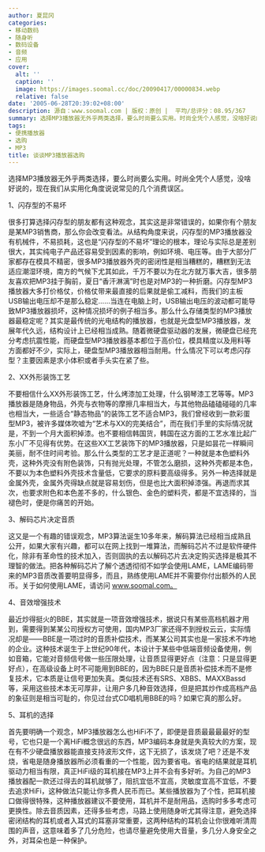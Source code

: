 ```yaml
---
author: 夏昆冈
categories:
- 移动数码
- 随身听
- 数码设备
- 音频
- 应用
cover:
  alt: ''
  caption: ''
  image: https://images.soomal.cc/doc/20090417/00000834.webp
  relative: false
date: '2005-06-28T20:39:02+08:00'
description: 源自：www.soomal.com | 版权：原创 |  平均/总评分：08.95/367
summary: 选择MP3播放器无外乎两类选择，要么时尚要么实用。时尚全凭个人感觉，没啥好说的，现在我们从实用化角度说说常见的几个消费误区。
tags:
- 便携播放器
- 选购
- MP3
title: 谈谈MP3播放器选购
---
```


选择MP3播放器无外乎两类选择，要么时尚要么实用。时尚全凭个人感觉，没啥好说的，现在我们从实用化角度说说常见的几个消费误区。

1、闪存型的不易坏

很多打算选择闪存型的朋友都有这种观念，其实这是非常错误的，如果你有个朋友是某MP3销售商，那么你会改变看法。从结构角度来说，闪存型的MP3播放器没有机械件，不易损耗，这也是“闪存型的不易坏”理论的根本，理论与实际总是差别很大，其实纯电子产品还容易受到因素的影响，例如环境、电压等。由于大部分厂家都存在模具不精密，很多MP3播放器外壳的密闭性是相当糟糕的，糟糕到无法适应潮湿环境，南方的气候下尤其如此，千万不要以为在北方就万事大吉，很多朋友喜欢把MP3挂于胸前，夏日“香汗淋漓”时也是对MP3的一种折磨。闪存型MP3播放器大多打价格仗，价格仗带来最直接的后果就是偷工减料，而我们的主板USB输出电压却不是那么稳定……当连在电脑上时，USB输出电压的波动都可能导致MP3播放器损坏，这种情况损坏的例子相当多。那么什么存储类型的MP3播放器最稳定呢？其实是最传统的光电结构的播放器，也就是光盘型MP3播放器，发展年代久远，结构设计上已经相当成熟。随着微硬盘驱动器的发展，微硬盘已经充分考虑抗震性能，而硬盘型MP3播放器基本都位于高价位，模具精度以及用料等方面都好不少，实际上，硬盘型MP3播放器相当耐用。什么情况下可以考虑闪存型？主要因素是求小体积或者手头实在紧了些。

2、XX外形装饰工艺

不要相信什么XX外形装饰工艺，什么烤漆加工处理，什么钢琴漆工艺等等。MP3播放器是随身物品，外壳与衣物等的摩擦几率相当大，与其他物品磕磕碰碰的几率也相当大，一些适合“静态物品”的装饰工艺不适合MP3，我们曾经收到一款彩蛋型MP3，被许多媒体吹嘘为“艺术与XX的完美结合”，而在我们手里的实际情况就是，不到一个月大面积掉漆。也不要相信韩国货，韩国在这方面的工艺水准比起广东小厂不见得有优势。在这些XX工艺装饰下的MP3播放器，只是如昙花一样瞬间美丽，耐不住时间考验。那么什么类型的工艺才是正道呢？一种就是本色塑料外壳，这种外壳没有附色装饰，只有抛光处理，不管怎么磨损，这种外壳都是本色，不要以为本色塑料外壳技术含量低，它要求的原料要高级得多。另外一种选择就是金属外壳，金属外壳得缺点就是容易划伤，但是也比大面积掉漆强。再退而求其次，也要求附色和本色差不多的，什么银色、金色的塑料壳，都是不宜选择的，当褪色时，便是你痛苦的开始。

3、解码芯片决定音质

这又是一个有趣的错误观念，MP3算法诞生10多年来，解码算法已经相当成熟且公开，如果大家有兴趣，都可以在网上找到一堆算法，而解码芯片不过是软件硬件化，除非有革命性的技术加入，否则固执的去以解码芯片去决定购买选择是极其不理智的做法。把各种解码芯片了解个透透彻彻不如学会使用LAME，LAME编码带来的MP3音质改善要明显得多，而且，熟练使用LAME并不需要你付出额外的人民币。关于如何使用LAME，请访问 www.soomal.com。

4、音效增强技术

最近炒得挺火的BBE，其实就是一项音效增强技术，据说只有某些高档机器才用到，需要得到某某公司授权方可使用，国内MP3厂家还得不到授权云云，实际情况却是――BBE是一项过时的音质补偿技术，而某某公司其实也是一家技术不咋地的企业。这种技术诞生于上世纪90年代，本设计于某些中低端音频设备使用，例如音箱，它能对音频信号做一些压限处理，让音质显得更好点（注意：只是显得更好点），在高级设备上时不可能用到BBE的，因为BBE只是音质补偿技术而不是修复技术，它本质是让信号更加失真。类似技术还有SRS、XBBS、MAXXBassd等，采用这些技术本无可厚非，让用户多几种音效选择，但是把其炒作成高档产品的象征则是相当可耻的，你见过台式CD唱机用BBE的吗？如果它真的那么好。

5、耳机的选择

首先要明确一个观念，MP3播放器怎么也HiFi不了，即便是音质最最最最好的型号，它也只是一个离HiFi概念很远的东西，MP3编码本身就是失真较大的方案，现在有不少硬盘播放器能直接支持波形文件，这下无损了，该发烧了吧？还是不发烧，省电是随身播放器所必须看重的一个性能，因为要省电。省电的结果就是耳机驱动力相当有限，真正HiFi级的耳机接在MP3上并不会有多好听。为自己的MP3播放器配一款还过得去的耳机就够了，阻抗宜低不宜高，灵敏度宜高不宜低，不要去追求HiFi，这种做法只能让你多费人民币而已。某些播放器为了个性，把耳机接口做得很特殊，这种播放器建议不要使用，耳机并不是耐用品，选购时多多考虑可更换性。除去音质因素，还得多些考虑，马路上使用随身听尤其得注意，避免选择密闭结构的耳机或者入耳式的耳塞非常重要，这两种结构的耳机会让你很难听清周围的声音，这意味着多了几分危险，也请尽量避免使用大音量，多几分人身安全之外，对耳朵也是一种保护。